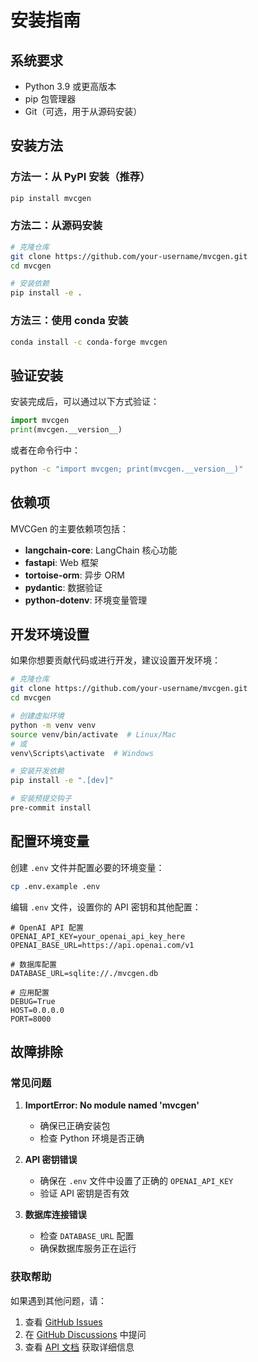 # 安装指南

## 系统要求

- Python 3.9 或更高版本
- pip 包管理器
- Git（可选，用于从源码安装）

## 安装方法

### 方法一：从 PyPI 安装（推荐）

```bash
pip install mvcgen
```

### 方法二：从源码安装

```bash
# 克隆仓库
git clone https://github.com/your-username/mvcgen.git
cd mvcgen

# 安装依赖
pip install -e .
```

### 方法三：使用 conda 安装

```bash
conda install -c conda-forge mvcgen
```

## 验证安装

安装完成后，可以通过以下方式验证：

```python
import mvcgen
print(mvcgen.__version__)
```

或者在命令行中：

```bash
python -c "import mvcgen; print(mvcgen.__version__)"
```

## 依赖项

MVCGen 的主要依赖项包括：

- **langchain-core**: LangChain 核心功能
- **fastapi**: Web 框架
- **tortoise-orm**: 异步 ORM
- **pydantic**: 数据验证
- **python-dotenv**: 环境变量管理

## 开发环境设置

如果你想要贡献代码或进行开发，建议设置开发环境：

```bash
# 克隆仓库
git clone https://github.com/your-username/mvcgen.git
cd mvcgen

# 创建虚拟环境
python -m venv venv
source venv/bin/activate  # Linux/Mac
# 或
venv\Scripts\activate  # Windows

# 安装开发依赖
pip install -e ".[dev]"

# 安装预提交钩子
pre-commit install
```

## 配置环境变量

创建 `.env` 文件并配置必要的环境变量：

```bash
cp .env.example .env
```

编辑 `.env` 文件，设置你的 API 密钥和其他配置：

```env
# OpenAI API 配置
OPENAI_API_KEY=your_openai_api_key_here
OPENAI_BASE_URL=https://api.openai.com/v1

# 数据库配置
DATABASE_URL=sqlite://./mvcgen.db

# 应用配置
DEBUG=True
HOST=0.0.0.0
PORT=8000
```

## 故障排除

### 常见问题

1. **ImportError: No module named 'mvcgen'**
   - 确保已正确安装包
   - 检查 Python 环境是否正确

2. **API 密钥错误**
   - 确保在 `.env` 文件中设置了正确的 `OPENAI_API_KEY`
   - 验证 API 密钥是否有效

3. **数据库连接错误**
   - 检查 `DATABASE_URL` 配置
   - 确保数据库服务正在运行

### 获取帮助

如果遇到其他问题，请：

1. 查看 [GitHub Issues](https://github.com/your-username/mvcgen/issues)
2. 在 [GitHub Discussions](https://github.com/your-username/mvcgen/discussions) 中提问
3. 查看 [API 文档](api/agent.md) 获取详细信息 